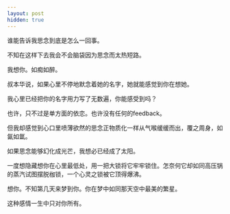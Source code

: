 ```yaml
---
layout: post
hidden: true
---
```

谁能告诉我思念到底是怎么一回事。

不知在这样下去我会不会脑袋因为思念而太热短路。

我想你。如痴如醉。

叔本华说，如果心里不停地默念着她的名字，她就能感觉到你在想她。

我心里已经把你的名字用力写了无数遍，你能感受到吗？

也许，只不过是单方面的依恋。也许没有任何的feedback。

但我却感觉到心口里喷薄欲然的思念正物质化一样从气喉缓缓而出，覆之周身，如氤如氲。

如果思念能够幻化成光芒，我想必已经成了太阳。

一度想隐藏想你在心里最低处，用一把大锁将它牢牢锁住。怎奈何它却如同高压锅的蒸汽试图摆脱枷锁，一个心灵之锁被它顶得爆沸。

想你。不知第几天来梦到你。你在梦中如同那天空中最美的繁星。

这种感情一生中只对你所有。